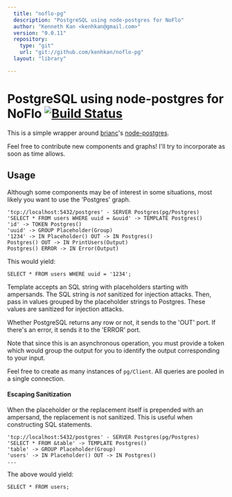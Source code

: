 ```yaml
---
  title: "noflo-pg"
  description: "PostgreSQL using node-postgres for NoFlo"
  author: "Kenneth Kan <kenhkan@gmail.com>"
  version: "0.0.11"
  repository: 
    type: "git"
    url: "git://github.com/kenhkan/noflo-pg"
  layout: "library"

---
```

PostgreSQL using node-postgres for NoFlo [![Build Status](https://secure.travis-ci.org/kenhkan/noflo-pg.png?branch=master)](https://travis-ci.org/kenhkan/noflo-pg)
===============================

This is a simple wrapper around [brianc](https://github.com/brianc/)'s
[node-postgres](https://github.com/brianc/node-postgres).

Feel free to contribute new components and graphs! I'll try to
incorporate as soon as time allows.


Usage
------------------------------

Although some components may be of interest in some situations, most
likely you want to use the 'Postgres' graph.

    'tcp://localhost:5432/postgres' - SERVER Postgres(pg/Postgres)
    'SELECT * FROM users WHERE uuid = &uuid' -> TEMPLATE Postgres()
    'id' -> TOKEN Postgres()
    'uuid' -> GROUP Placeholder(Group)
    '1234' -> IN Placeholder() OUT -> IN Postgres()
    Postgres() OUT -> IN PrintUsers(Output)
    Postgres() ERROR -> IN Error(Output)

This would yield:

    SELECT * FROM users WHERE uuid = '1234';

Template accepts an SQL string with placeholders starting with
ampersands. The SQL string is *not* sanitized for injection attacks.
Then, pass in values grouped by the placeholder strings to Postgres.
These values are sanitized for injection attacks.

Whether PostgreSQL returns any row or not, it sends to the 'OUT' port.
If there's an error, it sends it to the 'ERROR' port.

Note that since this is an asynchronous operation, you must provide a
token which would group the output for you to identify the output
corresponding to your input.

Feel free to create as many instances of `pg/Client`. All queries are
pooled in a single connection.

#### Escaping Sanitization

When the placeholder or the replacement itself is prepended with an
ampersand, the replacement is not sanitized. This is useful when
constructing SQL statements.

    'tcp://localhost:5432/postgres' - SERVER Postgres(pg/Postgres)
    'SELECT * FROM &table' -> TEMPLATE Postgres()
    'table' -> GROUP Placeholder(Group)
    'users' -> IN Placeholder() OUT -> IN Postgres()
    ...

The above would yield:

    SELECT * FROM users;
